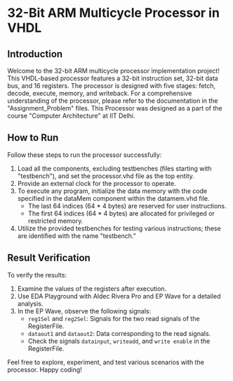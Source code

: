 # 32-Bit ARM Multicycle Processor in VHDL

## Introduction
Welcome to the 32-bit ARM multicycle processor implementation project! This VHDL-based processor features a 32-bit instruction set, 32-bit data bus, and 16 registers. The processor is designed with five stages: fetch, decode, execute, memory, and writeback. For a comprehensive understanding of the processor, please refer to the documentation in the "Assignment_Problem" files. This Processor was designed as a part of the course "Computer Architecture" at IIT Delhi.

## How to Run
Follow these steps to run the processor successfully:

1. Load all the components, excluding testbenches (files starting with "testbench"), and set the processor.vhd file as the top entity.
2. Provide an external clock for the processor to operate.
3. To execute any program, initialize the data memory with the code specified in the dataMem component within the datamem.vhd file.
   - The last 64 indices (64 * 4 bytes) are reserved for user instructions.
   - The first 64 indices (64 * 4 bytes) are allocated for privileged or restricted memory.
4. Utilize the provided testbenches for testing various instructions; these are identified with the name "testbench."

## Result Verification
To verify the results:

1. Examine the values of the registers after execution.
2. Use EDA Playground with Aldec Rivera Pro and EP Wave for a detailed analysis.
3. In the EP Wave, observe the following signals:
   - `reg1Sel` and `reg2Sel`: Signals for the two read signals of the RegisterFile.
   - `dataout1` and `dataout2`: Data corresponding to the read signals.
   - Check the signals `datainput`, `writeadd`, and `write enable` in the RegisterFile.

Feel free to explore, experiment, and test various scenarios with the processor. Happy coding!
